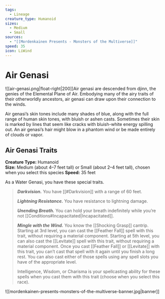 ```yaml
---
tags:
  - Lineage
creature_type: Humanoid
sizes:
  - Medium
  - Small
sources:
  - "[[Mordenkainen Presents - Monsters of the Multiverse]]"
speed: 35
icon: LiWind
---
```

# Air Genasi
![[air-genasi.png|float-right|200]]Air genasi are descended from djinn, the genies of the Elemental Plane of Air. Embodying many of the airy traits of their otherworldly ancestors, air genasi can draw upon their connection to the winds.

Air genasi’s skin tones include many shades of blue, along with the full range of human skin tones, with bluish or ashen casts. Sometimes their skin is marked by lines that seem like cracks with bluish-white energy spilling out. An air genasi’s hair might blow in a phantom wind or be made entirely of clouds or vapor.

## Air Genasi Traits
**Creature Type:** Humanoid  
**Size:** Medium (about 4–7 feet tall) or Small (about 2–4 feet tall), chosen when you select this species
**Speed:** 35 feet

As a Water Genasi, you have these special traits.
>**_Darkvision._** You have [[#Darkvision]] with a range of 60 feet.
>
>**_Lightning Resistance._** You have resistance to lightning damage.
>
>**_Unending Breath._** You can hold your breath indefinitely while you’re not [[Conditions#Incapacitated|Incapacitated]].
>
>**_Mingle with the Wind._** You know the [[Shocking Grasp]] cantrip. Starting at 3rd level, you can cast the [[Feather Fall]] spell with this trait, without requiring a material component. Starting at 5th level, you can also cast the [[Levitate]] spell with this trait, without requiring a material component. Once you cast [[Feather Fall]] or [[Levitate]] with this trait, you can’t cast that spell with it again until you finish a long rest. You can also cast either of those spells using any spell slots you have of the appropriate level.
>
>Intelligence, Wisdom, or Charisma is your spellcasting ability for these spells when you cast them with this trait (choose when you select this race).

![[mordenkainen-presents-monsters-of-the-multiverse-banner.jpg|banner]]